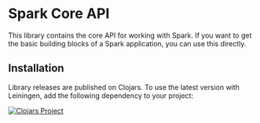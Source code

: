 Spark Core API
==============

This library contains the core API for working with Spark. If you want to get
the basic building blocks of a Spark application, you can use this directly.


## Installation

Library releases are published on Clojars. To use the latest version with
Leiningen, add the following dependency to your project:

[![Clojars Project](https://clojars.org/amperity/sparkler-core/latest-version.svg)](https://clojars.org/amperity/sparkler-core)
